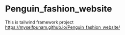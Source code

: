 # Penguin_fashion_website
This is tailwind framework project
https://myselfpunam.github.io/Penguin_fashion_website/
